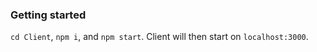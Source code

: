 

### Getting started

`cd Client`, `npm i`, and `npm start`. Client will then start on `localhost:3000`.
